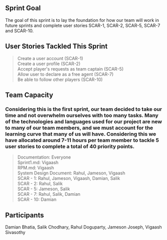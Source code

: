 ## Sprint Goal
The goal of this sprint is to lay the foundation for how our team will work in future sprints and complete user stories SCAR-1, SCAR-2, SCAR-5, SCAR-7 and SCAR-10.

## User Stories Tackled This Sprint
> Create a user account (SCAR-1) <br />
> Create a user profile (SCAR-2) <br />
> Accept player's requests as team captain (SCAR-5) <br />
> Allow user to declare as a free agent (SCAR-7) <br />
> Be able to follow other players (SCAR-10) <br />

## Team Capacity
### Considering this is the first sprint, our team decided to take our time and not overwhelm ourselves with too many tasks. Many of the technologies and languages used for our project are new to many of our team members, and we must account for the learning curve that many of us will have. Considering this we have allocated around 7-11 hours per team member to tackle 5 user stories to complete a total of 40 priority points.
> Documentation: Everyone <br />
> Sprint1.md: Vigaash <br />
> RPM.md: Vigaash  <br />
> System Design Document: Rahul, Jameson, Vigaash <br />
> SCAR - 1: Rahul, Jameson, Vigaash, Damian, Salik<br />
> SCAR - 2: Rahul, Salik <br />
> SCAR - 5: Jameson, Salik <br />
> SCAR - 7: Rahul, Salik, Damian <br />
> SCAR - 10: Damian <br />

## Participants
Damian Bhatia, Salik Chodhary, Rahul Doguparty, Jameson Joseph, Vigaash Sivasothy
